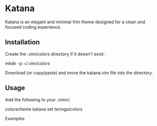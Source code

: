 # Katana

Katana is an elegant and minimal Vim theme designed for a clean and focused coding experience.

## Installation

Create the .vim/colors directory if it doesn't exist:

mkdir -p ~/.vim/colors

Download (or copy/paste) and move the katana.vim file into the directory.

## Usage

Add the following to your .vimrc:

colorscheme katana
set termguicolors

Examples

